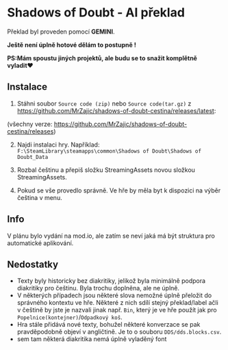 # Shadows of Doubt - AI překlad

Překlad byl proveden pomocí **GEMINI**.

**Ještě není úplně hotové dělám to postupně !**

**PS:Mám spoustu jiných projektů, ale budu se to snažit komplětně vyladit♥**

## Instalace
1. Stáhni soubor `Source code (zip)` nebo `Source code(tar.gz)` z https://github.com/MrZajic/shadows-of-doubt-cestina/releases/latest:

(všechny verze: https://github.com/MrZajic/shadows-of-doubt-cestina/releases)

2. Najdi instalaci hry. Například:
   `F:\SteamLibrary\steamapps\common\Shadows of Doubt\Shadows of Doubt_Data`


4. Rozbal češtinu a přepiš složku StreamingAssets novou složkou StreamingAssets.


5. Pokud se vše provedlo správně. Ve hře by měla byt k dispozici na výběr čeština v menu.

## Info
V plánu bylo vydání na mod.io, ale zatím se neví jaká má být struktura pro automatické aplikování.

## Nedostatky
- Texty byly historicky bez diakritiky, jelikož byla minimálně podpora diakritiky pro češtinu. Byla trochu doplněna, ale ne úplně.
- V některých případech jsou některé slova nemožné úplně přeložit do správného kontextu ve hře. Některé z nich sdílí stejný překlad/label ačli v češtině by jste je nazvali jinak např. `Bin`, který je ve hře použít jak pro `Popelnice(kontejner)`/`Odpadkový koš`.
- Hra stále přidává nové texty, bohužel některé konverzace se pak pravděpodobně objeví v angličtině. Je to o souboru `DDS/dds.blocks.csv`.
- sem tam některá diakritika nemá úplně vyladěný font

